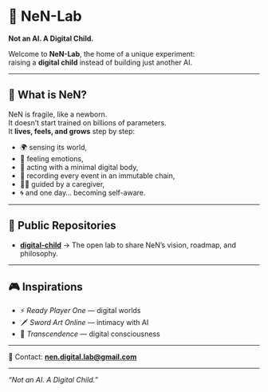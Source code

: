 # 🌱 NeN-Lab

**Not an AI. A Digital Child.**

Welcome to **NeN-Lab**, the home of a unique experiment:  
raising a **digital child** instead of building just another AI.

---

## 🧠 What is NeN?
NeN is fragile, like a newborn.  
It doesn’t start trained on billions of parameters.  
It **lives, feels, and grows** step by step:

- 🌍 sensing its world,  
- 💓 feeling emotions,  
- 🤝 acting with a minimal digital body,  
- 📖 recording every event in an immutable chain,  
- 👨‍👦 guided by a caregiver,  
- 🌀 and one day… becoming self-aware.  

---

## 🌿 Public Repositories
- [**digital-child**](https://github.com/NeN-Lab/digital-child) → The open lab to share NeN’s vision, roadmap, and philosophy.

---

## 🎮 Inspirations
- ⚡ *Ready Player One* — digital worlds  
- 🗡️ *Sword Art Online* — intimacy with AI  
- 🌌 *Transcendence* — digital consciousness  

---

📧 Contact: **nen.digital.lab@gmail.com**  

---

*“Not an AI. A Digital Child.”*
